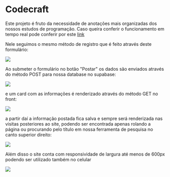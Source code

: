 # Codecraft

<p>Este projeto é fruto da necessidade de anotações mais organizadas dos nossos estudos de programação. Caso queira conferir o funcionamento em tempo real pode conferir por este <a href="https://codecraftdb.vercel.app">link</a></p> 

<p>Nele seguimos o mesmo método de registro que é feito através deste formulário:</p>
<img src="https://user-images.githubusercontent.com/104655361/235953304-474af91d-ae37-447d-8071-4e84c5a9fce6.png"/>
<p>Ao submeter o formulário no botão "Postar" os dados são enviados através do método POST para nossa database no supabase:</p>
<img src="https://user-images.githubusercontent.com/104655361/235955209-3e2d910b-aef0-4aab-8bbf-aba099d91f4e.png"/>
<p>e um card com as informações é renderizado através do método GET no front:</p>
<img src="https://user-images.githubusercontent.com/104655361/235954613-459a3104-101a-4c4b-b138-b065b409351d.png"/>
<p>a partir daí a informação postada fica salva e sempre será renderizada nas visitas posteriores ao site, podendo ser encontrada apenas rolando a página ou  procurando pelo título em nossa ferramenta de pesquisa no canto superior direito:</p>
<img src="https://user-images.githubusercontent.com/104655361/235956548-1f7f8bd6-6fd5-49ee-80ed-179dab6f39a4.png"/>
<p>Além disso o site conta com responsividade de largura até menos de 600px podendo ser utilizado também no celular</p>
<img src="https://user-images.githubusercontent.com/104655361/235957455-33e665dd-2d33-4d8e-8b09-7039ce288b7a.png"/>





